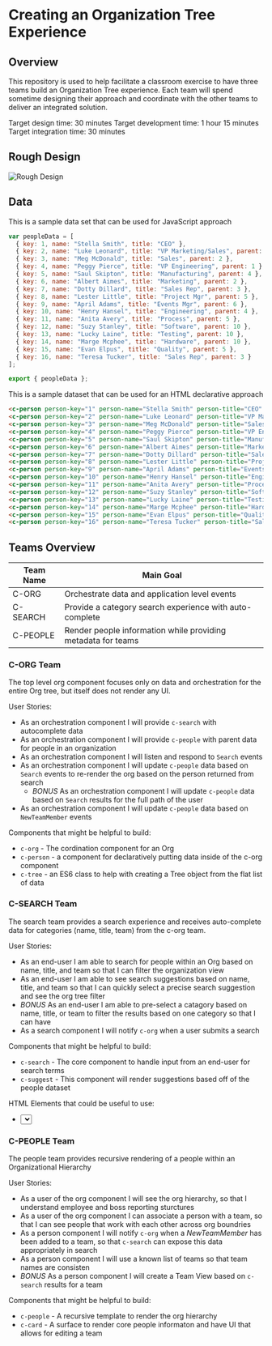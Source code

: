 # Creating an Organization Tree Experience

## Overview
This repository is used to help facilitate a classroom exercise to have three teams build an Organization Tree experience. Each team will spend sometime designing their approach and coordinate with the other teams to deliver an integrated solution.

Target design time: 30 minutes
Target development time: 1 hour 15 minutes
Target integration time: 30 minutes

## Rough Design

![Rough Design](https://i.imgur.com/6YMPCw5.png)

## Data
This is a sample data set that can be used for JavaScript approach
```javascript
var peopleData = [
  { key: 1, name: "Stella Smith", title: "CEO" },
  { key: 2, name: "Luke Leonard", title: "VP Marketing/Sales", parent: 1 },
  { key: 3, name: "Meg McDonald", title: "Sales", parent: 2 },
  { key: 4, name: "Peggy Pierce", title: "VP Engineering", parent: 1 },
  { key: 5, name: "Saul Skipton", title: "Manufacturing", parent: 4 },
  { key: 6, name: "Albert Aimes", title: "Marketing", parent: 2 },
  { key: 7, name: "Dotty Dillard", title: "Sales Rep", parent: 3 },
  { key: 8, name: "Lester Little", title: "Project Mgr", parent: 5 },
  { key: 9, name: "April Adams", title: "Events Mgr", parent: 6 },
  { key: 10, name: "Henry Hansel", title: "Engineering", parent: 4 },
  { key: 11, name: "Anita Avery", title: "Process", parent: 5 },
  { key: 12, name: "Suzy Stanley", title: "Software", parent: 10 },
  { key: 13, name: "Lucky Laine", title: "Testing", parent: 10 },
  { key: 14, name: "Marge Mcphee", title: "Hardware", parent: 10 },
  { key: 15, name: "Evan Elpus", title: "Quality", parent: 5 },
  { key: 16, name: "Teresa Tucker", title: "Sales Rep", parent: 3 }
];

export { peopleData };
```

This is a sample dataset that can be used for an HTML declarative approach
```html
<c-person person-key="1" person-name="Stella Smith" person-title="CEO" person-team="" person-boss=""></c-person>
<c-person person-key="2" person-name="Luke Leonard" person-title="VP Marketing/Sales" person-team="" person-boss="1"></c-person>
<c-person person-key="3" person-name="Meg McDonald" person-title="Sales" person-team="" person-boss="2"></c-person>
<c-person person-key="4" person-name="Peggy Pierce" person-title="VP Engineering" person-team="" person-boss="1"></c-person>
<c-person person-key="5" person-name="Saul Skipton" person-title="Manufacturing" person-team="" person-boss="4"></c-person>
<c-person person-key="6" person-name="Albert Aimes" person-title="Marketing" person-team="" person-boss="2"></c-person>
<c-person person-key="7" person-name="Dotty Dillard" person-title="Sales Rep" person-team="" person-boss="3"></c-person>
<c-person person-key="8" person-name="Lester Little" person-title="Project Mgr" person-team="" person-boss="5"></c-person>
<c-person person-key="9" person-name="April Adams" person-title="Events Mgr" person-team="" person-boss="6"></c-person>
<c-person person-key="10" person-name="Henry Hansel" person-title="Engineering" person-team="" person-boss="4"></c-person>
<c-person person-key="11" person-name="Anita Avery" person-title="Process" person-team="" person-boss="5"></c-person>
<c-person person-key="12" person-name="Suzy Stanley" person-title="Software" person-team="" person-boss="10"></c-person>
<c-person person-key="13" person-name="Lucky Laine" person-title="Testing" person-team="" person-boss="10"></c-person>
<c-person person-key="14" person-name="Marge Mcphee" person-title="Hardware" person-team="" person-boss="10"></c-person>
<c-person person-key="15" person-name="Evan Elpus" person-title="Quality" person-team="" person-boss="5"></c-person>
<c-person person-key="16" person-name="Teresa Tucker" person-title="Sales Rep" person-team="" person-boss="3"></c-person>
```

## Teams Overview

| Team Name | Main Goal                                                    |
| --------- | ------------------------------------------------------------ |
| C-ORG     | Orchestrate data and application level events                |
| C-SEARCH  | Provide a category search experience with auto-complete      |
| C-PEOPLE  | Render people information while providing metadata for teams |

### C-ORG Team

The top level org component focuses only on data and orchestration for the entire Org tree, but itself does not render any UI.

User Stories:
* As an orchestration component I will provide `c-search` with autocomplete data
* As an orchestration component I will provide `c-people` with parent data for people in an organization
* As an orchestration component I will listen and respond to `Search` events
* As an orchestration component I will update `c-people` data based on `Search` events to re-render the org based on the person returned from search
  * *BONUS* As an orchestration component I will update `c-people` data based on `Search` results for the full path of the user
* As an orchestration component I will update `c-people` data based on `NewTeamMember` events

Components that might be helpful to build:
* `c-org` - The cordination component for an Org
* `c-person` - a component for declaratively putting data inside of the c-org component
* `c-tree` - an ES6 class to help with creating a Tree object from the flat list of data

### C-SEARCH Team

The search team provides a search experience and receives auto-complete data for categories (name, title, team) from the c-org team.

User Stories:
* As an end-user I am able to search for people within an Org based on name, title, and team so that I can filter the organization view
* As an end-user I am able to see search suggestions based on name, title, and team so that I can quickly select a precise search suggestion and see the org tree filter
* *BONUS* As an end-user I am able to pre-select a catagory based on name, title, or team to filter the results based on one category so that I can have 
* As a search component I will notify `c-org` when a user submits a search

Components that might be helpful to build:
* `c-search` - The core component to handle input from an end-user for search terms
* `c-suggest` - This component will render suggestions based off of the people dataset 

HTML Elements that could be useful to use:
* <select> - For category selection of a search topic (e.g. Name, Title, Team)

### C-PEOPLE Team

The people team provides recursive rendering of a people within an Organizational Hierarchy

User Stories:
* As a user of the org component I will see the org hierarchy, so that I understand employee and boss reporting sturctures
* As a user of the org component I can associate a person with a team, so that I can see people that work with each other across org boundries
* As a person component I will notify `c-org` when a *NewTeamMember* has been added to a team, so that `c-search` can expose this data appropriately in search
* As a person component I will use a known list of teams so that team names are consisten
* *BONUS* As a person component I will create a Team View based on `c-search` results for a team

Components that might be helpful to build:
* `c-people` - A recursive template to render the org hierarchy
* `c-card` - A surface to render core people informaton and have UI that allows for editing a team
